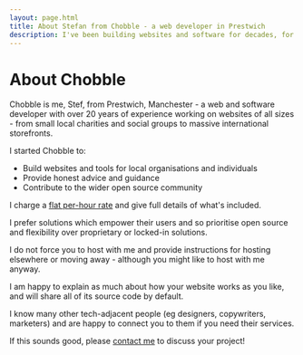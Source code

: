 ```yaml
---
layout: page.html
title: About Stefan from Chobble - a web developer in Prestwich
description: I've been building websites and software for decades, for companies of all sizes.
---
```


# About Chobble

Chobble is me, Stef, from Prestwich, Manchester - a web and software developer with over 20 years of experience working on websites of all sizes - from small local charities and social groups to massive international storefronts.

I started Chobble to:

- Build websites and tools for local organisations and individuals
- Provide honest advice and guidance
- Contribute to the wider open source community

I charge a [flat per-hour rate](/prices/) and give full details of what's included.

I prefer solutions which empower their users and so prioritise open source and flexibility over proprietary or locked-in solutions.

I do not force you to host with me and provide instructions for hosting elsewhere or moving away - although you might like to host with me anyway.

I am happy to explain as much about how your website works as you like, and will share all of its source code by default.

I know many other tech-adjacent people (eg designers, copywriters, marketers) and are happy to connect you to them if you need their services.

If this sounds good, please [contact me](/contact/) to discuss your project!
